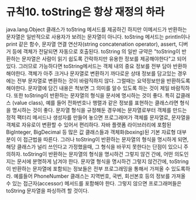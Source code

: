 # 규칙10. toString은 항상 재정의 하라
java.lang.Object 클래스가 toString 메서드를 제공하긴 하지만 이메서드가 반환하는 문자열은 일반적으로 사용자가 보려는 문자열이 아니다.
toString 메서드는 println이나 print 같은 함수, 문자열 연결 연산자(string concatenation operator), assert, 디버거 등에 객체가 전달되면 자동으로 호출된다.
toString 의 일반 규약은 "toString이 반환하는 문자열은 사람이 읽기 쉽도록 간락하지만 유용한 정보를 제공해야한다"고 되어있다.
그러므로 가능하다면 toString메서드는 객체 내의 중요 정보를 전부 담아 반환하해야한다. 객체가 아주 크거나 문자열로 변환하기 까다로운 상태 정보를 담고있는 경우에는 전부 문자열로 변환하는 것이 바람직하지 않다. 그럴때는 요약정보만을 반환하도록 해야한다. 문자열에 담긴 내용은 척보면 그 의미를 알수 있도록 하는 것이 제일 바람직하다.
또한 toString이 반환하는 문자열의 형식을 문서에 명시하는 것이 좋다. 특히 값클래스 (value class), 예를 들어 전화번호나 행렬과 같은 정보를 표현하는 클래스라면 형식을 명시하는 것이 좋다.
문자열 형식을 규정해둔 경우에는 문자열로부터 객체를 만드는 정적 팩터리 메서드나 생성자를 만들어 놓으면 프로그래머가 객체를 문자열로, 문자열을 객체로 자유로이 변환할 수 있어서 편리하다. 자바 플랫폼 라이브러리에 포함된 BigInteger, BigDecimal 등 많은 값 클래스들과 객체화(boxing)된 기본 자료형 대부분이 이 접근법을 따른다.
그러나 toString이 반환하는 문자열의 형식을 명시하게 되면, 해당 클래스가 널리 쓰인다고 가정했을때, 그 형식을 바꾸지 못한다는 단점이 있으니 주의하자.
toString이 반환하는 문자열의 형식을 명시하건 그렇지 않건 간에, 어떤 의도인지는 문서에 분명하게 남겨야 한다.
문자열 형식을 명시하건 그렇지 않건간에, toString이 반환하는 문자열에 포함되는 정보들은 전부 프로그래밍을 통해서 가져올 수 있도록하라. 예를들어 PhoneNumber 클래스는 지역번호, 국번, 회선본호 등의 정보를 가져올 수 있는 접근자(accessor) 메서드를 포함해야 한다. 그렇지 않으면 프로그래머들은 toString 문자열을 파싱하려 할 것이다. 
